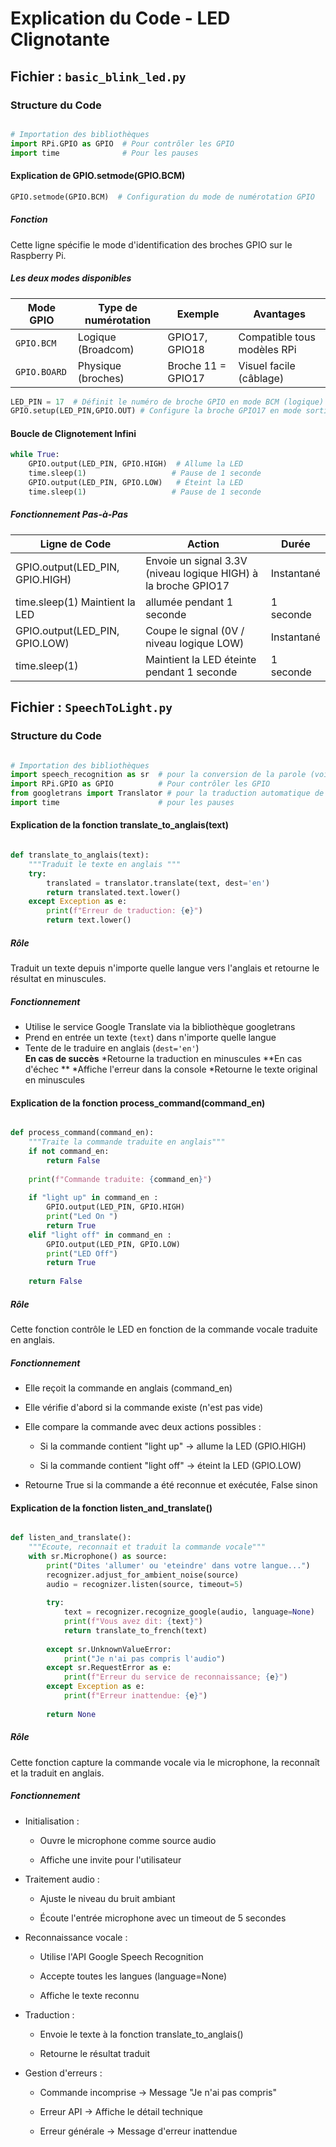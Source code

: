 # Explication du Code - LED Clignotante

## Fichier : `basic_blink_led.py`

### Structure du Code

```python

# Importation des bibliothèques
import RPi.GPIO as GPIO  # Pour contrôler les GPIO
import time              # Pour les pauses
```
#### Explication de GPIO.setmode(GPIO.BCM)
```python
GPIO.setmode(GPIO.BCM)  # Configuration du mode de numérotation GPIO
```
##### Fonction
Cette ligne spécifie le mode d'identification des broches GPIO sur le Raspberry Pi.

##### Les deux modes disponibles
| Mode GPIO       | Type de numérotation | Exemple            | Avantages                     |
|-----------------|----------------------|--------------------|-------------------------------|
| `GPIO.BCM`      | Logique (Broadcom)   | GPIO17, GPIO18     |  Compatible tous modèles RPi  |
| `GPIO.BOARD`    | Physique (broches)   | Broche 11 = GPIO17 | Visuel facile (câblage)       |
```python
LED_PIN = 17  # Définit le numéro de broche GPIO en mode BCM (logique)
GPIO.setup(LED_PIN,GPIO.OUT) # Configure la broche GPIO17 en mode sortie
```
#### Boucle de Clignotement Infini
```python
while True:
    GPIO.output(LED_PIN, GPIO.HIGH)  # Allume la LED
    time.sleep(1)                   # Pause de 1 seconde
    GPIO.output(LED_PIN, GPIO.LOW)   # Éteint la LED
    time.sleep(1)                   # Pause de 1 seconde
```
##### Fonctionnement Pas-à-Pas
| Ligne de Code                  | Action	                                                        |Durée       |
|--------------------------------|------------------------------------------------------------------|------------|
| GPIO.output(LED_PIN, GPIO.HIGH)| Envoie un signal 3.3V (niveau logique HIGH) à la broche GPIO17	| Instantané |
| time.sleep(1)	Maintient la LED | allumée pendant 1 seconde	                                    | 1 seconde  |
| GPIO.output(LED_PIN, GPIO.LOW) | Coupe le signal (0V / niveau logique LOW)	                    | Instantané |
| time.sleep(1)	                 | Maintient la LED éteinte pendant 1 seconde	                    |  1 seconde |
## Fichier : `SpeechToLight.py`

### Structure du Code

```python

# Importation des bibliothèques
import speech_recognition as sr  # pour la conversion de la parole (voix) en texte
import RPi.GPIO as GPIO          # Pour contrôler les GPIO
from googletrans import Translator # pour la traduction automatique de texte
import time                      # pour les pauses
```
#### Explication de la fonction translate_to_anglais(text)

```python

def translate_to_anglais(text):
    """Traduit le texte en anglais """
    try:
        translated = translator.translate(text, dest='en')  
        return translated.text.lower()                     
    except Exception as e:
        print(f"Erreur de traduction: {e}")
        return text.lower()                                

```

##### Rôle 
Traduit un texte depuis n'importe quelle langue vers l'anglais et retourne le résultat en minuscules.

##### Fonctionnement 

* Utilise le service Google Translate via la bibliothèque googletrans  
* Prend en entrée un texte (`text`) dans n'importe quelle langue  
* Tente de le traduire en anglais (`dest='en'`)  
**En cas de succès** 
  *Retourne la traduction en minuscules 
**En cas d'échec  ** 
  *Affiche l'erreur dans la console
  *Retourne le texte original en minuscules
  
#### Explication de la fonction process_command(command_en)

```python

def process_command(command_en):
    """Traite la commande traduite en anglais"""
    if not command_en:
        return False
    
    print(f"Commande traduite: {command_en}")
    
    if "light up" in command_en :
        GPIO.output(LED_PIN, GPIO.HIGH)
        print("Led On ")
        return True
    elif "light off" in command_en :
        GPIO.output(LED_PIN, GPIO.LOW)
        print("LED Off")
        return True
    
    return False                               

```
##### Rôle
Cette fonction contrôle le LED en fonction de la  commande vocale traduite en anglais.

##### Fonctionnement

 * Elle reçoit la commande en anglais (command_en) 

 * Elle vérifie d'abord si la commande existe (n'est pas vide)

 * Elle compare la commande avec deux actions possibles :

   * Si la commande contient "light up" → allume la LED (GPIO.HIGH)

   * Si la commande contient "light off" → éteint la LED (GPIO.LOW)

 * Retourne True si la commande a été reconnue et exécutée, False sinon

#### Explication de la fonction listen_and_translate()

```python

def listen_and_translate():
    """Ecoute, reconnait et traduit la commande vocale"""
    with sr.Microphone() as source:
        print("Dites 'allumer' ou 'eteindre' dans votre langue...")
        recognizer.adjust_for_ambient_noise(source)
        audio = recognizer.listen(source, timeout=5)
        
        try:
            text = recognizer.recognize_google(audio, language=None)
            print(f"Vous avez dit: {text}")
            return translate_to_french(text)
            
        except sr.UnknownValueError:
            print("Je n'ai pas compris l'audio")
        except sr.RequestError as e:
            print(f"Erreur du service de reconnaissance; {e}")
        except Exception as e:
            print(f"Erreur inattendue: {e}")
        
        return None                             

```

##### Rôle
Cette fonction capture la commande vocale via le microphone, la reconnaît et la traduit en anglais.

##### Fonctionnement

 * Initialisation :

   * Ouvre le microphone comme source audio

   * Affiche une invite pour l'utilisateur

 * Traitement audio :

   * Ajuste le niveau du bruit ambiant

   * Écoute l'entrée microphone avec un timeout de 5 secondes

 * Reconnaissance vocale :

   * Utilise l'API Google Speech Recognition

   * Accepte toutes les langues (language=None)

   * Affiche le texte reconnu

 * Traduction :

   * Envoie le texte à la fonction translate_to_anglais()

   * Retourne le résultat traduit
 * Gestion d'erreurs :

   * Commande incomprise → Message "Je n'ai pas compris"

   * Erreur API → Affiche le détail technique

   * Erreur générale → Message d'erreur inattendue
```

